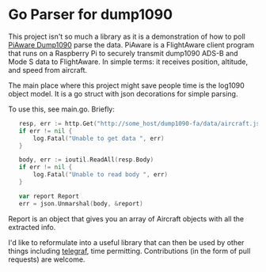 # Go Parser for dump1090

This project isn't so much a library as it is a demonstration of how to poll
[PiAware Dump1090](https://flightaware.com/adsb/piaware/install)
 parse the data.  PiAware is a FlightAware client program that
 runs on a Raspberry Pi to securely transmit dump1090 ADS-B
 and Mode S data to FlightAware.  In simple terms: it receives
 position, altitude, and speed from aircraft.
 
 The main place where this project might save people time is
 the log1090 object model.  It is a go struct with json
 decorations for simple parsing.
 
 To use this, see main.go.  Briefly:
 
 ```go
	resp, err := http.Get("http://some_host/dump1090-fa/data/aircraft.json")
	if err != nil {
		log.Fatal("Unable to get data ", err)
	}

	body, err := ioutil.ReadAll(resp.Body)
	if err != nil {
		log.Fatal("Unable to read body ", err)
	}

	var report Report
	err = json.Unmarshal(body, &report)
```
 
Report is an object that gives you an array of Aircraft objects
with all the extracted info.

I'd like to reformulate into a useful library that can then
be used by other things including
[telegraf](https://www.influxdata.com/time-series-platform/telegraf/),
time permitting.  Contributions (in the form of pull requests) are welcome.




